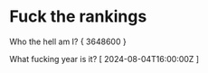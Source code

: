 # Fuck the rankings

Who the hell am I?
{ 3648600 }

What fucking year is it?
[ 2024-08-04T16:00:00Z ]
